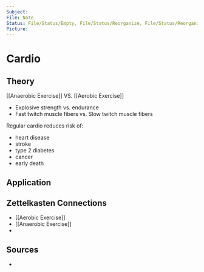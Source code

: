 ```yaml
---
Subject: 
File: Note
Status: File/Status/Empty, File/Status/Reorganize, File/Status/Reorganize, File/Status/Recategorize, File/Status/Summarize, File/Status/Structuralize
Picture: 
---
```


# Cardio

## Theory


[[Anaerobic Exercise]] VS. [[Aerobic Exercise]]
- Explosive strength vs. endurance
- Fast twitch muscle fibers vs. Slow twitch muscle fibers


Regular cardio reduces risk of:
- heart disease
- stroke
- type 2 diabetes
- cancer
- early death



## Application


## Zettelkasten Connections
- [[Aerobic Exercise]]
- [[Anaerobic Exercise]]
- 

## Sources
- 






